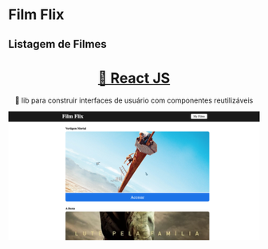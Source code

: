 # Film Flix

## Listagem de Filmes 


<h1 align="center">
    <a href="https://pt-br.reactjs.org/">🔗 React JS</a>
</h1>

<p align="center">🚀 lib para construir interfaces de usuário com componentes reutilizáveis</p>

![Details web](./assets/filmflix-screen.png)



